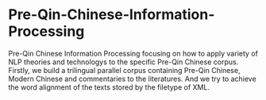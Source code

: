 # Pre-Qin-Chinese-Information-Processing
Pre-Qin Chinese Information Processing focusing on how to apply variety of NLP theories and technologys to the specific Pre-Qin Chinese corpus.
Firstly, we build a trilingual parallel corpus containing Pre-Qin Chinese, Modern Chinese and commentaries to the literatures. And we try to achieve the word alignment of the texts stored by the filetype of XML.
